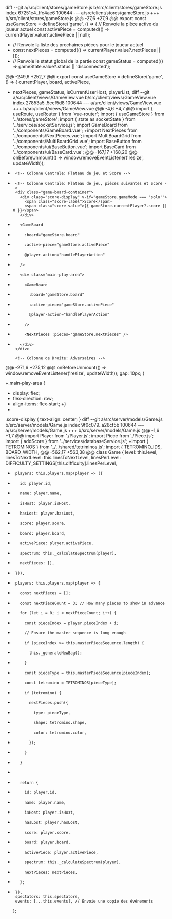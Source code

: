 diff --git a/src/client/stores/gameStore.js b/src/client/stores/gameStore.js
index 67251c4..ffc4ae6 100644
--- a/src/client/stores/gameStore.js
+++ b/src/client/stores/gameStore.js
@@ -27,6 +27,9 @@ export const useGameStore = defineStore('game', () => {
   // Renvoie la pièce active du joueur actuel
   const activePiece = computed(() => currentPlayer.value?.activePiece || null);
 
+  // Renvoie la liste des prochaines pièces pour le joueur actuel
+  const nextPieces = computed(() => currentPlayer.value?.nextPieces || []);
+
   // Renvoie le statut global de la partie
   const gameStatus = computed(() => gameState.value?.status || 'disconnected');
 
@@ -249,6 +252,7 @@ export const useGameStore = defineStore('game', () => {
     currentPlayer,
     board,
     activePiece,
+    nextPieces,
     gameStatus,
     isCurrentUserHost,
     playerList,
diff --git a/src/client/views/GameView.vue b/src/client/views/GameView.vue
index 27853a5..5ecf5d8 100644
--- a/src/client/views/GameView.vue
+++ b/src/client/views/GameView.vue
@@ -4,6 +4,7 @@ import { useRoute, useRouter } from 'vue-router';
 import { useGameStore } from '../stores/gameStore';
 import { state as socketState } from '../services/socketService.js';
 import GameBoard from '../components/GameBoard.vue';
+import NextPieces from '../components/NextPieces.vue';
 import MultiBoardGrid from '../components/MultiBoardGrid.vue';
 import BaseButton from '../components/ui/BaseButton.vue';
 import BaseCard from '../components/ui/BaseCard.vue';
@@ -167,17 +168,20 @@ onBeforeUnmount(() => window.removeEventListener('resize', updateWidth));
         </div>
       </div>
 
-      <!-- Colonne Centrale: Plateau de jeu et Score -->
+      <!-- Colonne Centrale: Plateau de jeu, pièces suivantes et Score -->
       <div class="game-board-container">
         <div class="score-display" v-if="gameStore.gameMode === 'solo'">
           <span class="score-label">Score</span>
           <span class="score-value">{{ gameStore.currentPlayer?.score || 0 }}</span>
         </div>
-        <GameBoard
-          :board="gameStore.board"
-          :active-piece="gameStore.activePiece"
-          @player-action="handlePlayerAction"
-        />
+        <div class="main-play-area">
+          <GameBoard
+            :board="gameStore.board"
+            :active-piece="gameStore.activePiece"
+            @player-action="handlePlayerAction"
+          />
+          <NextPieces :pieces="gameStore.nextPieces" />
+        </div>
       </div>
 
       <!-- Colonne de Droite: Adversaires -->
@@ -271,6 +275,12 @@ onBeforeUnmount(() => window.removeEventListener('resize', updateWidth));
   gap: 10px;
 }
 
+.main-play-area {
+  display: flex;
+  flex-direction: row;
+  align-items: flex-start;
+}
+
 .score-display {
   text-align: center;
 }
diff --git a/src/server/models/Game.js b/src/server/models/Game.js
index 9f0c079..a26cf5b 100644
--- a/src/server/models/Game.js
+++ b/src/server/models/Game.js
@@ -1,6 +1,7 @@
 import Player from './Player.js';
 import Piece from './Piece.js';
 import { addScore } from '../services/databaseService.js';
+import { TETROMINOS } from '../../shared/tetriminos.js';
 import {
   TETROMINO_IDS,
   BOARD_WIDTH,
@@ -562,17 +563,38 @@ class Game {
       level: this.level,
       linesToNextLevel: this.linesToNextLevel,
       linesPerLevel: DIFFICULTY_SETTINGS[this.difficulty].linesPerLevel,
-      players: this.players.map(player => ({
-        id: player.id,
-        name: player.name,
-        isHost: player.isHost,
-        hasLost: player.hasLost,
-        score: player.score,
-        board: player.board,
-        activePiece: player.activePiece,
-        spectrum: this._calculateSpectrum(player),
-        nextPieces: [],
-      })),
+      players: this.players.map(player => {
+        const nextPieces = [];
+        const nextPieceCount = 3; // How many pieces to show in advance
+        for (let i = 0; i < nextPieceCount; i++) {
+          const pieceIndex = player.pieceIndex + i;
+          // Ensure the master sequence is long enough
+          if (pieceIndex >= this.masterPieceSequence.length) {
+            this._generateNewBag();
+          }
+          const pieceType = this.masterPieceSequence[pieceIndex];
+          const tetromino = TETROMINOS[pieceType];
+          if (tetromino) {
+            nextPieces.push({
+              type: pieceType,
+              shape: tetromino.shape,
+              color: tetromino.color,
+            });
+          }
+        }
+
+        return {
+          id: player.id,
+          name: player.name,
+          isHost: player.isHost,
+          hasLost: player.hasLost,
+          score: player.score,
+          board: player.board,
+          activePiece: player.activePiece,
+          spectrum: this._calculateSpectrum(player),
+          nextPieces: nextPieces,
+        };
+      }),
       spectators: this.spectators,
       events: [...this.events], // Envoie une copie des événements
     };

